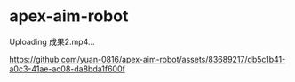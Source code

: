 # apex-aim-robot



Uploading 成果2.mp4…



https://github.com/yuan-0816/apex-aim-robot/assets/83689217/db5c1b41-a0c3-41ae-ac08-da8bda1f600f

